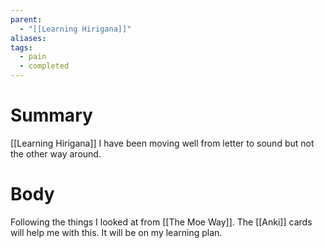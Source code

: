 ```yaml
---
parent:
  - "[[Learning Hirigana]]"
aliases: 
tags:
  - pain
  - completed
---
```

# Summary 
[[Learning Hirigana]] I have been moving well from letter to sound but not the other way around.  
# Body
Following the things I looked at from [[The Moe Way]]. The [[Anki]] cards will help me with this. It will be on my learning plan.  